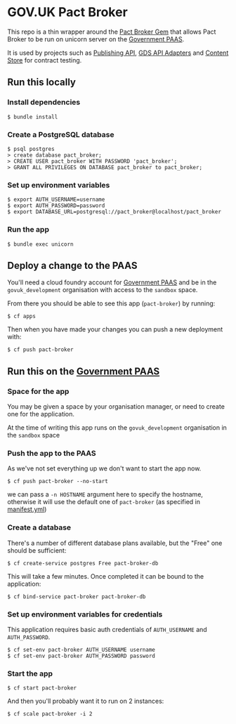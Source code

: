 # GOV.UK Pact Broker

This repo is a thin wrapper around the [Pact Broker Gem][pact-broker-gem] that
allows Pact Broker to be run on unicorn server on the
[Government PAAS][government-paas].

It is used by projects such as [Publishing API][publishing-api],
[GDS API Adapters][gds-api-adapters] and [Content Store][content-store] for
contract testing.

## Run this locally

### Install dependencies

```
$ bundle install
```

### Create a PostgreSQL database

```
$ psql postgres
> create database pact_broker;
> CREATE USER pact_broker WITH PASSWORD 'pact_broker';
> GRANT ALL PRIVILEGES ON DATABASE pact_broker to pact_broker;
```

### Set up environment variables

```
$ export AUTH_USERNAME=username
$ export AUTH_PASSWORD=password
$ export DATABASE_URL=postgresql://pact_broker@localhost/pact_broker
```

### Run the app

```
$ bundle exec unicorn
```

## Deploy a change to the PAAS

You'll need a cloud foundry account for [Government PAAS][government-paas] and
be in the `govuk_development` organisation with access to the `sandbox` space.

From there you should be able to see this app (`pact-broker`) by running:

```
$ cf apps
```

Then when you have made your changes you can push a new deployment with:

```
$ cf push pact-broker
```

## Run this on the [Government PAAS][government-paas]

### Space for the app

You may be given a space by your organisation manager, or need to create one
for the application.

At the time of writing this app runs on the `govuk_development` organisation
in the `sandbox` space

### Push the app to the PAAS

As we've not set everything up we don't want to start the app now.

```
$ cf push pact-broker --no-start
```

we can pass a `-n HOSTNAME` argument here to specify the hostname, otherwise
it will use the default one of `pact-broker` (as specified in
[manifest.yml](manifest.yml))

### Create a database

There's a number of different database plans available, but the "Free" one
should be sufficient:

```
$ cf create-service postgres Free pact-broker-db
```

This will take a few minutes. Once completed it can be bound to the application:

```
$ cf bind-service pact-broker pact-broker-db
```

### Set up environment variables for credentials

This application requires basic auth credentials of `AUTH_USERNAME` and
`AUTH_PASSWORD`.

```
$ cf set-env pact-broker AUTH_USERNAME username
$ cf set-env pact-broker AUTH_PASSWORD password
```

### Start the app

```
$ cf start pact-broker
```

And then you'll probably want it to run on 2 instances:

```
$ cf scale pact-broker -i 2
```

[pact-broker-gem]: https://github.com/bethesque/pact_broker
[government-paas]: https://docs.cloud.service.gov.uk/
[publishing-api]: https://github.com/alphagov/publishing-api
[gds-api-adapters]: https://github.com/alphagov/gds-api-adapters
[content-store]: https://github.com/alphagov/content-store
